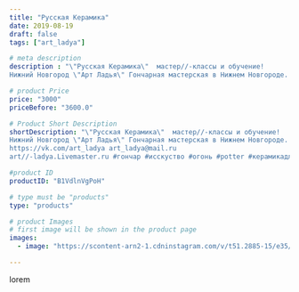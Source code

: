 ```yaml
---
title: "Русская Керамика"
date: 2019-08-19
draft: false
tags: ["art_ladya"]

# meta description
description : "\"Русская Керамика\"  мастер//-классы и обучение!
Нижний Новгород \"Арт Ладья\" Гончарная мастерская в Нижнем Новгороде. Изготовление керамики и мастер//-классы"

# product Price
price: "3000"
priceBefore: "3600.0"

# Product Short Description
shortDescription: "\"Русская Керамика\"  мастер//-классы и обучение!
Нижний Новгород \"Арт Ладья\" Гончарная мастерская в Нижнем Новгороде. Изготовление керамики и мастер//-классы по обучению. 
https://vk.com/art_ladya art_ladya@mail.ru 
art//-ladya.Livemaster.ru #гончар #исскуство #огонь #potter #керамикадляинтерьера #керамикаручнаяработа #гончарнаямастерская #керамиканазаказ #handmade #посудаизглины #керамика #гончарнаяпосуда #эксклюзивнаякерамика #dishes #decor #ceramicar #nntoday #claygoods #фестиваль #earthenware #ceramic #design #fire #нижнийновгород #ceramicart #гончарныйкруг #clay #авторскаякерамика #мастеркласс #русскаякерамика"

#product ID
productID: "B1VdlnVgPoH"

# type must be "products"
type: "products"

# product Images
# first image will be shown in the product page
images:
  - image: "https://scontent-arn2-1.cdninstagram.com/v/t51.2885-15/e35/67963974_421618612033749_1770620755148243738_n.jpg?tp=1&_nc_ht=scontent-arn2-1.cdninstagram.com&_nc_cat=109&_nc_ohc=XaYIGNiEHj8AX_uelro&ccb=7-4&oh=6b5e00a6f5c3ed3475dc1099f7f3d39a&oe=60857BC6&_nc_sid=86f79a&ig_cache_key=MjExMzcyNTcyODMyNjQ4MjQzOQ%3D%3D.2-ccb7-4"

---
```

lorem
